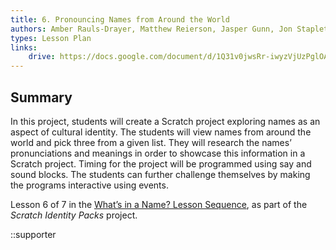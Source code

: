 ```yaml
---
title: 6. Pronouncing Names from Around the World
authors: Amber Rauls-Drayer, Matthew Reierson, Jasper Gunn, Jon Stapleton
types: Lesson Plan
links:
    drive: https://docs.google.com/document/d/1Q31v0jwsRr-iwyzVjUzPglOA7k0tmoGr3RZ_4QhcV7Y/edit#heading=h.joty0v63l5oi
---
```


## Summary

In this project, students will create a Scratch project exploring names as an aspect of cultural identity. The students will view names from around the world and pick three from a given list. They will research the names’ pronunciations and meanings in order to showcase this information in a Scratch project. Timing for the project will be programmed using say and sound blocks. The students can further challenge themselves by making the programs interactive using events.

Lesson 6 of 7 in the [What’s in a Name? Lesson Sequence](/library/browse/scratch-identity-packs/whats-in-a-name), as part of the *Scratch Identity Packs* project.

::supporter